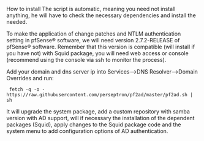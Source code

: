How to install
The script is automatic, meaning you need not install anything, he will have to check the necessary dependencies and install the needed.

To make the application of change patches and NTLM authentication setting in pfSense® software, we will need version 2.7.2-RELEASE of pfSense® software. Remember that this version is compatible (will install if you have not) with Squid package, you will need web access or console (recommend using the console via ssh to monitor the process).

Add your domain and dns server ip into Services-->DNS Resolver-->Domain Overrides and run:
```
 fetch -q -o - https://raw.githubusercontent.com/perseptron/pf2ad/master/pf2ad.sh | sh
```
It will upgrade the system package, add a custom repository with samba version with AD support, will if necessary the installation of the dependent packages (Squid), apply changes to the Squid package code and the system menu to add configuration options of AD authentication.
